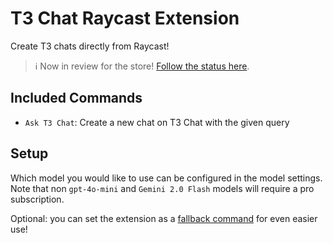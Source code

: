 # T3 Chat Raycast Extension

Create T3 chats directly from Raycast!

> ℹ️ Now in review for the store! [Follow the status here](https://github.com/raycast/extensions/pull/16961).

## Included Commands

- `Ask T3 Chat`: Create a new chat on T3 Chat with the given query

## Setup

Which model you would like to use can be configured in the model settings. Note that non `gpt-4o-mini` and `Gemini 2.0 Flash` models will require a pro subscription.

Optional: you can set the extension as a [fallback command](https://manual.raycast.com/fallback-commands) for even easier use!
